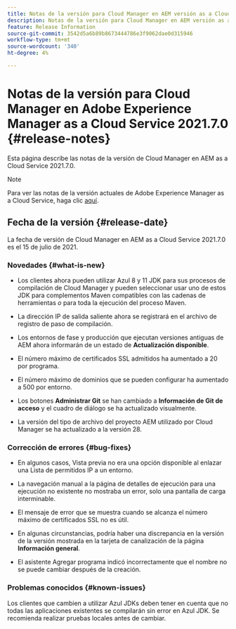 ```yaml
---
title: Notas de la versión para Cloud Manager en AEM versión as a Cloud Service 2021.7.0
description: Notas de la versión para Cloud Manager en AEM versión as a Cloud Service 2021.7.0
feature: Release Information
source-git-commit: 3542d5a6b89b8673444786e3f9062dae0d315946
workflow-type: tm+mt
source-wordcount: '340'
ht-degree: 4%

---
```


# Notas de la versión para Cloud Manager en Adobe Experience Manager as a Cloud Service 2021.7.0 {#release-notes}

Esta página describe las notas de la versión de Cloud Manager en AEM as a Cloud Service 2021.7.0.

>[!NOTE]
>Para ver las notas de la versión actuales de Adobe Experience Manager as a Cloud Service, haga clic [aquí](https://experienceleague.adobe.com/docs/experience-manager-cloud-service/release-notes/release-notes/release-notes-current.html?lang=es).

## Fecha de la versión {#release-date}

La fecha de versión de Cloud Manager en AEM as a Cloud Service 2021.7.0 es el 15 de julio de 2021.


### Novedades {#what-is-new}

* Los clientes ahora pueden utilizar Azul 8 y 11 JDK para sus procesos de compilación de Cloud Manager y pueden seleccionar usar uno de estos JDK para complementos Maven compatibles con las cadenas de herramientas *o* para toda la ejecución del proceso Maven.

* La dirección IP de salida saliente ahora se registrará en el archivo de registro de paso de compilación.

* Los entornos de fase y producción que ejecutan versiones antiguas de AEM ahora informarán de un estado de **Actualización disponible**.

* El número máximo de certificados SSL admitidos ha aumentado a 20 por programa.

* El número máximo de dominios que se pueden configurar ha aumentado a 500 por entorno.

* Los botones **Administrar Git** se han cambiado a **Información de Git de acceso** y el cuadro de diálogo se ha actualizado visualmente.

* La versión del tipo de archivo del proyecto AEM utilizado por Cloud Manager se ha actualizado a la versión 28.

### Corrección de errores {#bug-fixes}

* En algunos casos, Vista previa no era una opción disponible al enlazar una Lista de permitidos IP a un entorno.

* La navegación manual a la página de detalles de ejecución para una ejecución no existente no mostraba un error, solo una pantalla de carga interminable.

* El mensaje de error que se muestra cuando se alcanza el número máximo de certificados SSL no es útil.

* En algunas circunstancias, podría haber una discrepancia en la versión de la versión mostrada en la tarjeta de canalización de la página **Información general**.

* El asistente Agregar programa indicó incorrectamente que el nombre no se puede cambiar después de la creación.

### Problemas conocidos {#known-issues}

Los clientes que cambien a utilizar Azul JDKs deben tener en cuenta que no todas las aplicaciones existentes se compilarán sin error en Azul JDK. Se recomienda realizar pruebas locales antes de cambiar.

